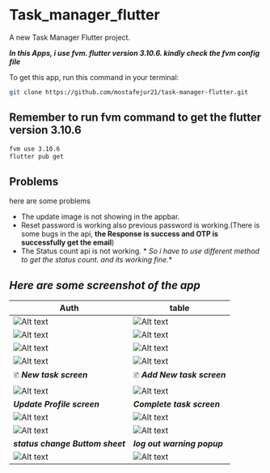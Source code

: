 # Task_manager_flutter

A new Task Manager Flutter project.

**_In this Apps, i use fvm. flutter version 3.10.6. kindly check the fvm config file_**

To get this app, run this command in your terminal:

```bash
git clone https://github.com/mostafejur21/task-manager-flutter.git 
```

## Remember to run fvm command to get the flutter version 3.10.6

```bash
fvm use 3.10.6
flutter pub get
```

## Problems

here are some problems

- The update image is not showing in the appbar.
- Reset password is working also previous password is working.(There is some bugs in the api, **the
  Response is success and OTP is successfully get the email**)
- The Status count api is not working. *
  *_So i have to use different method to get the status count. and its working fine._**

## _Here are some screenshot of the app_

 Auth                                                     | table                                                    |
----------------------------------------------------------|----------------------------------------------------------
 ![Alt text](assets/screenshot/Screenshot_1691352017.png) | ![Alt text](assets/screenshot/Screenshot_1691353385.png)
 ![Alt text](assets/screenshot/Screenshot_1691352061.png) | ![Alt text](assets/screenshot/Screenshot_1691352071.png)
 ![Alt text](assets/screenshot/Screenshot_1691352075.png) | ![Alt text](assets/screenshot/Screenshot_1691352080.png)
 ![Alt text](assets/screenshot/Screenshot_1691352086.png) | ![Alt text](assets/screenshot/Screenshot_1691352020.png)
 🗈 **_New task screen_**                                 | 🗈 **_Add New task screen_**                             |
 ![Alt text](assets/screenshot/Screenshot_1691352022.png) | ![Alt text](assets/screenshot/Screenshot_1691352105.png)
 **_Update Profile screen_**                              | **_Complete task screen_**                               |
 ![Alt text](assets/screenshot/Screenshot_1691352028.png) | ![Alt text](assets/screenshot/Screenshot_1691352033.png)
 ![Alt text](assets/screenshot/Screenshot_1691352036.png) | ![Alt text](assets/screenshot/Screenshot_1691352038.png)
 **_status change Buttom sheet_**                         | **_log out warning popup_**                              |
 ![Alt text](assets/screenshot/Screenshot_1691352046.png) | ![Alt text](assets/screenshot/Screenshot_1691352057.png)
